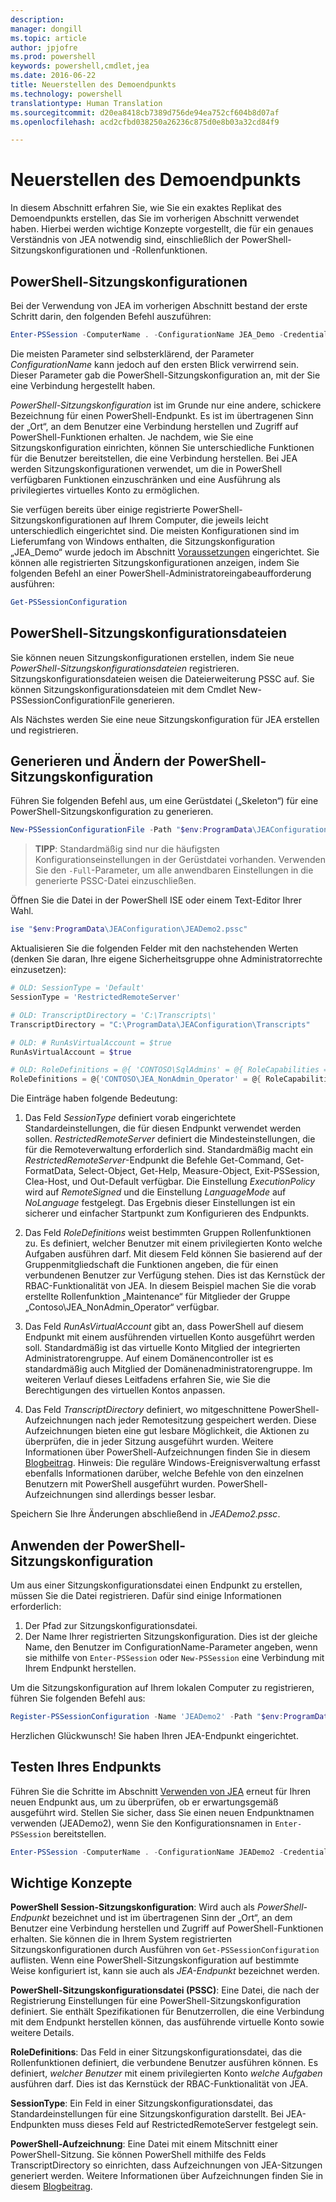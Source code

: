 ```yaml
---
description: 
manager: dongill
ms.topic: article
author: jpjofre
ms.prod: powershell
keywords: powershell,cmdlet,jea
ms.date: 2016-06-22
title: Neuerstellen des Demoendpunkts
ms.technology: powershell
translationtype: Human Translation
ms.sourcegitcommit: d20ea8418cb7389d756de94ea752cf604b8d07af
ms.openlocfilehash: acd2cfbd038250a26236c875d0e8b03a32cd84f9

---
```


# Neuerstellen des Demoendpunkts
In diesem Abschnitt erfahren Sie, wie Sie ein exaktes Replikat des Demoendpunkts erstellen, das Sie im vorherigen Abschnitt verwendet haben.
Hierbei werden wichtige Konzepte vorgestellt, die für ein genaues Verständnis von JEA notwendig sind, einschließlich der PowerShell-Sitzungskonfigurationen und -Rollenfunktionen.

## PowerShell-Sitzungskonfigurationen
Bei der Verwendung von JEA im vorherigen Abschnitt bestand der erste Schritt darin, den folgenden Befehl auszuführen:

```PowerShell
Enter-PSSession -ComputerName . -ConfigurationName JEA_Demo -Credential $NonAdminCred
```

Die meisten Parameter sind selbsterklärend, der Parameter *ConfigurationName* kann jedoch auf den ersten Blick verwirrend sein.
Dieser Parameter gab die PowerShell-Sitzungskonfiguration an, mit der Sie eine Verbindung hergestellt haben.

*PowerShell-Sitzungskonfiguration* ist im Grunde nur eine andere, schickere Bezeichnung für einen PowerShell-Endpunkt.
Es ist im übertragenen Sinn der „Ort“, an dem Benutzer eine Verbindung herstellen und Zugriff auf PowerShell-Funktionen erhalten.
Je nachdem, wie Sie eine Sitzungskonfiguration einrichten, können Sie unterschiedliche Funktionen für die Benutzer bereitstellen, die eine Verbindung herstellen.
Bei JEA werden Sitzungskonfigurationen verwendet, um die in PowerShell verfügbaren Funktionen einzuschränken und eine Ausführung als privilegiertes virtuelles Konto zu ermöglichen.

Sie verfügen bereits über einige registrierte PowerShell-Sitzungskonfigurationen auf Ihrem Computer, die jeweils leicht unterschiedlich eingerichtet sind.
Die meisten Konfigurationen sind im Lieferumfang von Windows enthalten, die Sitzungskonfiguration „JEA_Demo“ wurde jedoch im Abschnitt [Voraussetzungen](prerequisites.md) eingerichtet.
Sie können alle registrierten Sitzungskonfigurationen anzeigen, indem Sie folgenden Befehl an einer PowerShell-Administratoreingabeaufforderung ausführen:

```PowerShell
Get-PSSessionConfiguration
```

## PowerShell-Sitzungskonfigurationsdateien
Sie können neuen Sitzungskonfigurationen erstellen, indem Sie neue *PowerShell-Sitzungskonfigurationsdateien* registrieren.
Sitzungskonfigurationsdateien weisen die Dateierweiterung PSSC auf.
Sie können Sitzungskonfigurationsdateien mit dem Cmdlet New-PSSessionConfigurationFile generieren.

Als Nächstes werden Sie eine neue Sitzungskonfiguration für JEA erstellen und registrieren.

## Generieren und Ändern der PowerShell-Sitzungskonfiguration
Führen Sie folgenden Befehl aus, um eine Gerüstdatei („Skeleton“) für eine PowerShell-Sitzungskonfiguration zu generieren.

```PowerShell
New-PSSessionConfigurationFile -Path "$env:ProgramData\JEAConfiguration\JEADemo2.pssc"
```

> **TIPP**: Standardmäßig sind nur die häufigsten Konfigurationseinstellungen in der Gerüstdatei vorhanden.
> Verwenden Sie den `-Full`-Parameter, um alle anwendbaren Einstellungen in die generierte PSSC-Datei einzuschließen.

Öffnen Sie die Datei in der PowerShell ISE oder einem Text-Editor Ihrer Wahl.

```PowerShell
ise "$env:ProgramData\JEAConfiguration\JEADemo2.pssc"
```

Aktualisieren Sie die folgenden Felder mit den nachstehenden Werten (denken Sie daran, Ihre eigene Sicherheitsgruppe ohne Administratorrechte einzusetzen):

```PowerShell
# OLD: SessionType = 'Default'
SessionType = 'RestrictedRemoteServer'

# OLD: TranscriptDirectory = 'C:\Transcripts\'
TranscriptDirectory = "C:\ProgramData\JEAConfiguration\Transcripts"

# OLD: # RunAsVirtualAccount = $true
RunAsVirtualAccount = $true

# OLD: RoleDefinitions = @{ 'CONTOSO\SqlAdmins' = @{ RoleCapabilities = 'SqlAdministration' }; 'CONTOSO\ServerMonitors' = @{ VisibleCmdlets = 'Get-Process' } }
RoleDefinitions = @{'CONTOSO\JEA_NonAdmin_Operator' = @{ RoleCapabilities =  'Maintenance' }}
```

Die Einträge haben folgende Bedeutung:

1.  Das Feld *SessionType* definiert vorab eingerichtete Standardeinstellungen, die für diesen Endpunkt verwendet werden sollen.
*RestrictedRemoteServer* definiert die Mindesteinstellungen, die für die Remoteverwaltung erforderlich sind.
Standardmäßig macht ein *RestrictedRemoteServer*-Endpunkt die Befehle Get-Command, Get-FormatData, Select-Object, Get-Help, Measure-Object, Exit-PSSession, Clea-Host, und Out-Default verfügbar.
Die Einstellung *ExecutionPolicy* wird auf *RemoteSigned* und die Einstellung *LanguageMode* auf *NoLanguage* festgelegt.
Das Ergebnis dieser Einstellungen ist ein sicherer und einfacher Startpunkt zum Konfigurieren des Endpunkts.

2.  Das Feld *RoleDefinitions* weist bestimmten Gruppen Rollenfunktionen zu.
Es definiert, welcher Benutzer mit einem privilegierten Konto welche Aufgaben ausführen darf.
Mit diesem Feld können Sie basierend auf der Gruppenmitgliedschaft die Funktionen angeben, die für einen verbundenen Benutzer zur Verfügung stehen.
Dies ist das Kernstück der RBAC-Funktionalität von JEA.
In diesem Beispiel machen Sie die vorab erstellte Rollenfunktion „Maintenance“ für Mitglieder der Gruppe „Contoso\JEA_NonAdmin_Operator“ verfügbar.

3.  Das Feld *RunAsVirtualAccount* gibt an, dass PowerShell auf diesem Endpunkt mit einem ausführenden virtuellen Konto ausgeführt werden soll.
Standardmäßig ist das virtuelle Konto Mitglied der integrierten Administratorengruppe.
Auf einem Domänencontroller ist es standardmäßig auch Mitglied der Domänenadministratorengruppe.
Im weiteren Verlauf dieses Leitfadens erfahren Sie, wie Sie die Berechtigungen des virtuellen Kontos anpassen.

4.  Das Feld *TranscriptDirectory* definiert, wo mitgeschnittene PowerShell-Aufzeichnungen nach jeder Remotesitzung gespeichert werden.
Diese Aufzeichnungen bieten eine gut lesbare Möglichkeit, die Aktionen zu überprüfen, die in jeder Sitzung ausgeführt wurden.
Weitere Informationen über PowerShell-Aufzeichnungen finden Sie in diesem [Blogbeitrag](http://blogs.msdn.com/b/powershell/archive/2015/06/09/powershell-the-blue-team.aspx).
Hinweis: Die reguläre Windows-Ereignisverwaltung erfasst ebenfalls Informationen darüber, welche Befehle von den einzelnen Benutzern mit PowerShell ausgeführt wurden.
PowerShell-Aufzeichnungen sind allerdings besser lesbar.

Speichern Sie Ihre Änderungen abschließend in *JEADemo2.pssc*.

## Anwenden der PowerShell-Sitzungskonfiguration

Um aus einer Sitzungskonfigurationsdatei einen Endpunkt zu erstellen, müssen Sie die Datei registrieren.
Dafür sind einige Informationen erforderlich:

1. Der Pfad zur Sitzungskonfigurationsdatei.
2. Der Name Ihrer registrierten Sitzungskonfiguration. Dies ist der gleiche Name, den Benutzer im ConfigurationName-Parameter angeben, wenn sie mithilfe von `Enter-PSSession` oder `New-PSSession` eine Verbindung mit Ihrem Endpunkt herstellen.

Um die Sitzungskonfiguration auf Ihrem lokalen Computer zu registrieren, führen Sie folgenden Befehl aus:

```PowerShell
Register-PSSessionConfiguration -Name 'JEADemo2' -Path "$env:ProgramData\JEAConfiguration\JEADemo2.pssc"
```

Herzlichen Glückwunsch! Sie haben Ihren JEA-Endpunkt eingerichtet.

## Testen Ihres Endpunkts
Führen Sie die Schritte im Abschnitt [Verwenden von JEA](using-jea.md) erneut für Ihren neuen Endpunkt aus, um zu überprüfen, ob er erwartungsgemäß ausgeführt wird.
Stellen Sie sicher, dass Sie einen neuen Endpunktnamen verwenden (JEADemo2), wenn Sie den Konfigurationsnamen in `Enter-PSSession` bereitstellen.

```PowerShell
Enter-PSSession -ComputerName . -ConfigurationName JEADemo2 -Credential $NonAdminCred
```

## Wichtige Konzepte
**PowerShell Session-Sitzungskonfiguration**: Wird auch als *PowerShell-Endpunkt* bezeichnet und ist im übertragenen Sinn der „Ort“, an dem Benutzer eine Verbindung herstellen und Zugriff auf PowerShell-Funktionen erhalten.
Sie können die in Ihrem System registrierten Sitzungskonfigurationen durch Ausführen von `Get-PSSessionConfiguration` auflisten.
Wenn eine PowerShell-Sitzungskonfiguration auf bestimmte Weise konfiguriert ist, kann sie auch als *JEA-Endpunkt* bezeichnet werden.

**PowerShell-Sitzungskonfigurationsdatei (PSSC)**: Eine Datei, die nach der Registrierung Einstellungen für eine PowerShell-Sitzungskonfiguration definiert.
Sie enthält Spezifikationen für Benutzerrollen, die eine Verbindung mit dem Endpunkt herstellen können, das ausführende virtuelle Konto sowie weitere Details.     

**RoleDefinitions**: Das Feld in einer Sitzungskonfigurationsdatei, das die Rollenfunktionen definiert, die verbundene Benutzer ausführen können.
Es definiert, *welcher Benutzer* mit einem privilegierten Konto *welche Aufgaben* ausführen darf.
Dies ist das Kernstück der RBAC-Funktionalität von JEA.

**SessionType**: Ein Feld in einer Sitzungskonfigurationsdatei, das Standardeinstellungen für eine Sitzungskonfiguration darstellt.
Bei JEA-Endpunkten muss dieses Feld auf RestrictedRemoteServer festgelegt sein.

**PowerShell-Aufzeichnung**: Eine Datei mit einem Mitschnitt einer PowerShell-Sitzung.
Sie können PowerShell mithilfe des Felds TranscriptDirectory so einrichten, dass Aufzeichnungen von JEA-Sitzungen generiert werden.
Weitere Informationen über Aufzeichnungen finden Sie in diesem [Blogbeitrag](https://technet.microsoft.com/en-us/magazine/ff687007.aspx).




<!--HONumber=Jul16_HO1-->


